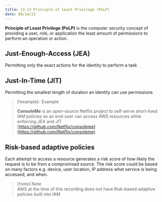 ```yaml
---
title: 13-13 Principle of Least Privilege (PoLP)
date: 08/14/23
---
```


**Principle of Least Privilege (PoLP)** is the computer security concept of providing a user, role, or application the least amount of permissions to perform an operation or action.

## Just-Enough-Access (JEA)

Permitting only the exact actions for the identity to perform a task

## Just-In-Time (JIT)

Permitting the smallest length of duration an identity can use permissions

 > 
 > \[!example\]- Example
 > 
 > **ConsoleMe** is an open-source Netflix project to self-serve short-lived IAM policies so an end-user can access AWS resources while enforcing JEA and JIT  
 > [https://github.com/Netflix/consoleme](https://github.com/Netflix/consoleme)

## Risk-based adaptive policies

Each attempt to access a resource generates a risk score of how likely the request is to be from a compromised source. The risk score could be based on many factors e.g. device, user location, IP address what service is being accessed, and when.

 > 
 > \[!note\] Note  
 > AWS at the time of this recording does not have Risk-based adaptive policies built into IAM
